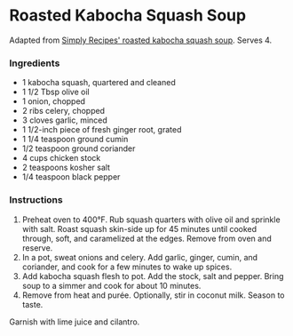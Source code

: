 # Roasted Kabocha Squash Soup

Adapted from [Simply Recipes' roasted kabocha squash soup](http://www.simplyrecipes.com/recipes/roasted_kabocha_squash_soup/). Serves 4.

### Ingredients

- 1 kabocha squash, quartered and cleaned
- 1 1/2 Tbsp olive oil
- 1 onion, chopped
- 2 ribs celery, chopped
- 3 cloves garlic, minced
- 1 1/2-inch piece of fresh ginger root, grated
- 1 1/4 teaspoon ground cumin
- 1/2 teaspoon ground coriander
- 4 cups chicken stock
- 2 teaspoons kosher salt
- 1/4 teaspoon black pepper

### Instructions

1. Preheat oven to 400&deg;F. Rub squash quarters with olive oil and sprinkle with salt. Roast squash skin-side up for 45 minutes until cooked through, soft, and caramelized at the edges. Remove from oven and reserve.
2. In a pot, sweat onions and celery. Add garlic, ginger, cumin, and coriander, and cook for a few minutes to wake up spices.
3. Add kabocha squash flesh to pot. Add the stock, salt and pepper. Bring soup to a simmer and cook for about 10 minutes.
4. Remove from heat and purée. Optionally, stir in coconut milk. Season to taste.

Garnish with lime juice and cilantro.
